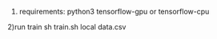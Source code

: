 1) requirements:
python3
tensorflow-gpu or tensorflow-cpu 

2)run train 
sh train.sh local data.csv
